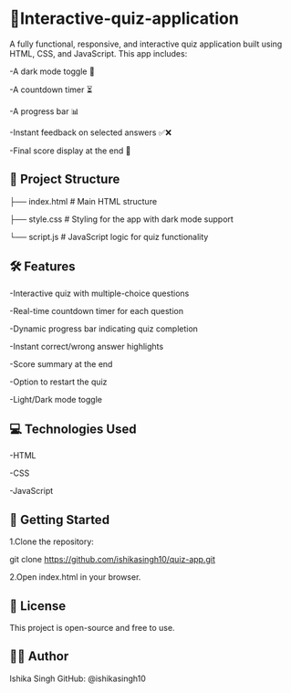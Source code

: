 # 🎯Interactive-quiz-application

A fully functional, responsive, and interactive quiz application built using HTML, CSS, and JavaScript. This app includes:

-A dark mode toggle 🌙

-A countdown timer ⏳

-A progress bar 📊

-Instant feedback on selected answers ✅❌

-Final score display at the end 🎉

## 📂 Project Structure

├── index.html       # Main HTML structure

├── style.css        # Styling for the app with dark mode support

└── script.js        # JavaScript logic for quiz functionality

## 🛠️ Features

-Interactive quiz with multiple-choice questions

-Real-time countdown timer for each question

-Dynamic progress bar indicating quiz completion

-Instant correct/wrong answer highlights

-Score summary at the end

-Option to restart the quiz

-Light/Dark mode toggle

## 💻 Technologies Used

-HTML

-CSS

-JavaScript

## 🚀 Getting Started

1.Clone the repository:

git clone https://github.com/ishikasingh10/quiz-app.git

2.Open index.html in your browser.


## 📜 License

This project is open-source and free to use.

## 🙋‍♀️ Author

Ishika Singh GitHub: @ishikasingh10



